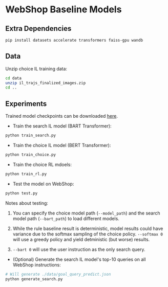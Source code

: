 # WebShop Baseline Models

## Extra Dependencies

```bash
pip install datasets accelerate transformers faiss-gpu wandb
```
## Data

Unzip choice IL training data:
```bash
cd data
unzip il_trajs_finalized_images.zip
cd ..
```

## Experiments

Trained model checkpoints can be downloaded [here](https://drive.google.com/drive/folders/1liZmB1J38yY_zsokJAxRfN8xVO1B_YmD?usp=sharing).

- Train the search IL model (BART Transformer):
```bash
python train_search.py
```

- Train the choice IL model (BERT Transformer):
```bash
python train_choice.py
```

- Train the choice RL mdoels:
```bash
python train_rl.py
```

- Test the model on WebShop:
```bash
python test.py
```

Notes about testing:
1. You can specify the choice model path (`--model_path`) and the search model path (`--bart_path`) to load different models. 
    
2. While the rule baseline result is deterministic, model results could have variance due to the softmax sampling of the choice policy. `--softmax 0` will use a greedy policy and yield detministic (but worse) results.

3. `--bart 0` will use the user instruction as the only search query.

- (Optional) Generate the search IL model's top-10 queries on all WebShop instructions:
```bash
# Will generate ./data/goal_query_predict.json
python generate_search.py
```


